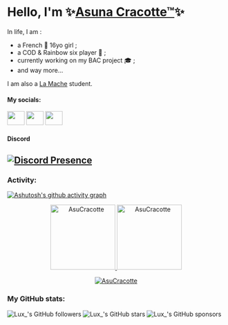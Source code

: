 # Hello, I'm ✨[Asuna Cracotte™](https://discord.com/users/1072121997942861824)✨

In life, I am :
- a French 🥐 16yo girl ;
- a COD & Rainbow six player 🔫 ;
- currently working on my BAC project 🎓 ;
- and way more...

I am also a [La Mache](https://www.ecolelamache.org/ 'La Mache School') student.

#### My socials:

<a title="Asuna's Steam profile" href="https://steamcommunity.com/id/Asuna_cracotte/"><img height="32" width="32" src="https://cdn.simpleicons.org/steam" style="width:40px" /></a>
<a title="Asuna's Twitch profile" href="https://www.twitch.tv/asuna_cracotte_"><img height="32" width="32" src="https://cdn.simpleicons.org/twitch" style="width:40px" /></a>
<a title="Asuna's Youtube profile" href="https://www.youtube.com/@asunacracotte"><img height="32" width="32" src="https://cdn.simpleicons.org/youtube" style="width:40px;" /></a>
#### Discord
[![Discord Presence](https://lanyard.cnrad.dev/api/1072121997942861824?theme=dark&showDisplayName=true&hideActivity=true&hideProfile=false&hideStatus=false&hideDiscrim=false)](https://discord.com/users/1072121997942861824)
------
<h3 align="left">Activity:</h3>

[![Ashutosh's github activity graph](https://github-readme-activity-graph.vercel.app/graph?username=AsuCracotte&bg_color=100f0f&color=4c5e9e&line=4c569e&point=403e41&area=true&hide_border=true)](https://github.com/ashutosh00710/github-readme-activity-graph)

<div align="center">
  <a href="https://github.com/Asunacracotteecole">
    <img height="150em" src="https://github-readme-stats.vercel.app/api/top-langs?username=AsuCracotte&show_icons=true&locale=en&layout=compact&theme=tokyonight" alt="AsuCracotte"/>
    <img height="150em" src="https://github-readme-stats.vercel.app/api?username=AsuCracotte&show_icons=true&locale=en&layout=compact&theme=tokyonight" alt="AsuCracotte"/>
  </a>
</div>
  <p align="center">
  <a href="https://github.com/Luxinenglish">
    <img src="https://github-readme-streak-stats.herokuapp.com/?user=Luxinenglish&&theme=tokyonight" alt="AsuCracotte" />
  </a>
</p>
  
### My GitHub stats:
![Lux_'s GitHub followers](https://img.shields.io/github/followers/AsuCracotte)
![Lux_'s GitHub stars](https://img.shields.io/github/stars/AsuCracotte)
![Lux_'s GitHub sponsors](https://img.shields.io/github/sponsors/AsuCracotte)
